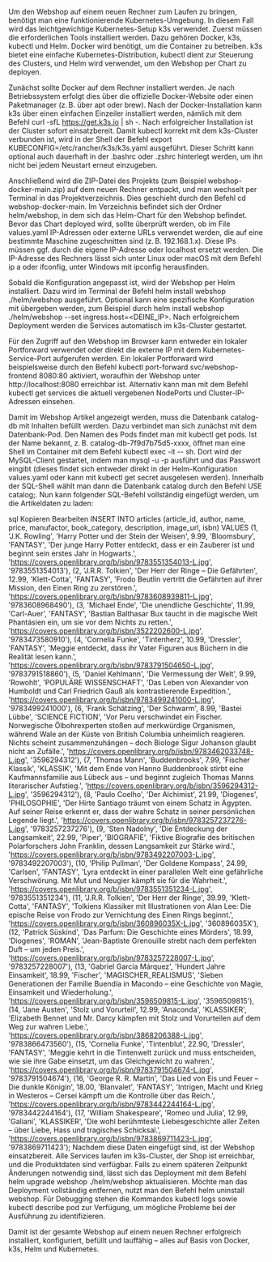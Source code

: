 Um den Webshop auf einem neuen Rechner zum Laufen zu bringen, benötigt man eine funktionierende Kubernetes-Umgebung. In diesem Fall wird das leichtgewichtige Kubernetes-Setup k3s verwendet. Zuerst müssen die erforderlichen Tools installiert werden. Dazu gehören Docker, k3s, kubectl und Helm. Docker wird benötigt, um die Container zu betreiben. k3s bietet eine einfache Kubernetes-Distribution, kubectl dient zur Steuerung des Clusters, und Helm wird verwendet, um den Webshop per Chart zu deployen.

Zunächst sollte Docker auf dem Rechner installiert werden. Je nach Betriebssystem erfolgt dies über die offizielle Docker-Website oder einen Paketmanager (z. B. über apt oder brew). Nach der Docker-Installation kann k3s über einen einfachen Einzeiler installiert werden, nämlich mit dem Befehl
curl -sfL https://get.k3s.io | sh -.
Nach erfolgreicher Installation ist der Cluster sofort einsatzbereit. Damit kubectl korrekt mit dem k3s-Cluster verbunden ist, wird in der Shell der Befehl
export KUBECONFIG=/etc/rancher/k3s/k3s.yaml
ausgeführt. Dieser Schritt kann optional auch dauerhaft in der .bashrc oder .zshrc hinterlegt werden, um ihn nicht bei jedem Neustart erneut einzugeben.

Anschließend wird die ZIP-Datei des Projekts (zum Beispiel webshop-docker-main.zip) auf dem neuen Rechner entpackt, und man wechselt per Terminal in das Projektverzeichnis. Dies geschieht durch den Befehl
cd webshop-docker-main.
Im Verzeichnis befindet sich der Ordner helm/webshop, in dem sich das Helm-Chart für den Webshop befindet. Bevor das Chart deployed wird, sollte überprüft werden, ob im File values.yaml IP-Adressen oder externe URLs verwendet werden, die auf eine bestimmte Maschine zugeschnitten sind (z. B. 192.168.1.x). Diese IPs müssen ggf. durch die eigene IP-Adresse oder localhost ersetzt werden. Die IP-Adresse des Rechners lässt sich unter Linux oder macOS mit dem Befehl ip a oder ifconfig, unter Windows mit ipconfig herausfinden.

Sobald die Konfiguration angepasst ist, wird der Webshop per Helm installiert. Dazu wird im Terminal der Befehl
helm install webshop ./helm/webshop
ausgeführt. Optional kann eine spezifische Konfiguration mit übergeben werden, zum Beispiel durch
helm install webshop ./helm/webshop --set ingress.host=<DEINE_IP>.
Nach erfolgreichem Deployment werden die Services automatisch im k3s-Cluster gestartet.

Für den Zugriff auf den Webshop im Browser kann entweder ein lokaler Portforward verwendet oder direkt die externe IP mit dem Kubernetes-Service-Port aufgerufen werden. Ein lokaler Portforward wird beispielsweise durch den Befehl
kubectl port-forward svc/webshop-frontend 8080:80
aktiviert, woraufhin der Webshop unter http://localhost:8080 erreichbar ist. Alternativ kann man mit dem Befehl kubectl get services die aktuell vergebenen NodePorts und Cluster-IP-Adressen einsehen.

Damit im Webshop Artikel angezeigt werden, muss die Datenbank catalog-db mit Inhalten befüllt werden. Dazu verbindet man sich zunächst mit dem Datenbank-Pod. Den Namen des Pods findet man mit
kubectl get pods.
Ist der Name bekannt, z. B. catalog-db-7f9d7b75d5-xxxx, öffnet man eine Shell im Container mit dem Befehl
kubectl exec -it <pod-name> -- sh.
Dort wird der MySQL-Client gestartet, indem man
mysql -u <benutzername> -p
ausführt und das Passwort eingibt (dieses findet sich entweder direkt in der Helm-Konfiguration values.yaml oder kann mit kubectl get secret ausgelesen werden). Innerhalb der SQL-Shell wählt man dann die Datenbank catalog durch den Befehl
USE catalog;.
Nun kann folgender SQL-Befehl vollständig eingefügt werden, um die Artikeldaten zu laden:

sql
Kopieren
Bearbeiten
INSERT INTO articles (article_id, author, name, price, manufactor, book_category, description, image_url, isbn) VALUES
(1, 'J.K. Rowling', 'Harry Potter und der Stein der Weisen', 9.99, 'Bloomsbury', 'FANTASY', 'Der junge Harry Potter entdeckt, dass er ein Zauberer ist und beginnt sein erstes Jahr in Hogwarts.', 'https://covers.openlibrary.org/b/isbn/9783551354013-L.jpg', '9783551354013'),
(2, 'J.R.R. Tolkien', 'Der Herr der Ringe – Die Gefährten', 12.99, 'Klett-Cotta', 'FANTASY', 'Frodo Beutlin vertritt die Gefährten auf ihrer Mission, den Einen Ring zu zerstören.', 'https://covers.openlibrary.org/b/isbn/9783608939811-L.jpg', '9783608968490'),
(3, 'Michael Ende', 'Die unendliche Geschichte', 11.99, 'Carl-Auer', 'FANTASY', 'Bastian Balthasar Bux taucht in die magische Welt Phantásien ein, um sie vor dem Nichts zu retten.', 'https://covers.openlibrary.org/b/isbn/3522202600-L.jpg', '9783473580910'),
(4, 'Cornelia Funke', 'Tintenherz', 10.99, 'Dressler', 'FANTASY', 'Meggie entdeckt, dass ihr Vater Figuren aus Büchern in die Realität lesen kann.', 'https://covers.openlibrary.org/b/isbn/9783791504650-L.jpg', '9783791518860'),
(5, 'Daniel Kehlmann', 'Die Vermessung der Welt', 9.99, 'Rowohlt', 'POPULÄRE WISSENSCHAFT', 'Das Leben von Alexander von Humboldt und Carl Friedrich Gauß als kontrastierende Expedition.', 'https://covers.openlibrary.org/b/isbn/9783499241000-L.jpg', '9783499241000'),
(6, 'Frank Schätzing', 'Der Schwarm', 8.99, 'Bastei Lübbe', 'SCIENCE FICTION', 'Vor Peru verschwindet ein Fischer. Norwegische Ölbohrexperten stoßen auf merkwürdige Organismen, während Wale an der Küste von British Columbia unheimlich reagieren. Nichts scheint zusammenzuhängen – doch Biologe Sigur Johanson glaubt nicht an Zufälle.', 'https://covers.openlibrary.org/b/isbn/9783462033748-L.jpg', '3596294312'),
(7, 'Thomas Mann', 'Buddenbrooks', 7.99, 'Fischer Klassik', 'KLASSIK', 'Mit dem Ende von Hanno Buddenbrook stirbt eine Kaufmannsfamilie aus Lübeck aus – und beginnt zugleich Thomas Manns literarischer Aufstieg.', 'https://covers.openlibrary.org/b/isbn/3596294312-L.jpg', '3596294312'),
(8, 'Paulo Coelho', 'Der Alchimist', 21.99, 'Diogenes', 'PHILOSOPHIE', 'Der Hirte Santiago träumt von einem Schatz in Ägypten. Auf seiner Reise erkennt er, dass der wahre Schatz in seiner persönlichen Legende liegt.', 'https://covers.openlibrary.org/b/isbn/9783257237276-L.jpg', '9783257237276'),
(9, 'Sten Nadolny', 'Die Entdeckung der Langsamkeit', 22.99, 'Piper', 'BIOGRAFIE', 'Fiktive Biografie des britischen Polarforschers John Franklin, dessen Langsamkeit zur Stärke wird.', 'https://covers.openlibrary.org/b/isbn/9783492207003-L.jpg', '9783492207003'),
(10, 'Philip Pullman', 'Der Goldene Kompass', 24.99, 'Carlsen', 'FANTASY', 'Lyra entdeckt in einer parallelen Welt eine gefährliche Verschwörung. Mit Mut und Neugier kämpft sie für die Wahrheit.', 'https://covers.openlibrary.org/b/isbn/9783551351234-L.jpg', '9783551351234'),
(11, 'J.R.R. Tolkien', 'Der Herr der Ringe', 39.99, 'Klett-Cotta', 'FANTASY', 'Tolkiens Klassiker mit Illustrationen von Alan Lee: Die epische Reise von Frodo zur Vernichtung des Einen Rings beginnt.', 'https://covers.openlibrary.org/b/isbn/360896035X-L.jpg', '360896035X'),
(12, 'Patrick Süskind', 'Das Parfum: Die Geschichte eines Mörders', 18.99, 'Diogenes', 'ROMAN', 'Jean-Baptiste Grenouille strebt nach dem perfekten Duft – um jeden Preis.', 'https://covers.openlibrary.org/b/isbn/9783257228007-L.jpg', '9783257228007'),
(13, 'Gabriel García Márquez', 'Hundert Jahre Einsamkeit', 18.99, 'Fischer', 'MAGISCHER_REALISMUS', 'Sieben Generationen der Familie Buendía in Macondo – eine Geschichte von Magie, Einsamkeit und Wiederholung.', 'https://covers.openlibrary.org/b/isbn/3596509815-L.jpg', '3596509815'),
(14, 'Jane Austen', 'Stolz und Vorurteil', 12.99, 'Anaconda', 'KLASSIKER', 'Elizabeth Bennet und Mr. Darcy kämpfen mit Stolz und Vorurteilen auf dem Weg zur wahren Liebe.', 'https://covers.openlibrary.org/b/isbn/3868206388-L.jpg', '9783866473560'),
(15, 'Cornelia Funke', 'Tintenblut', 22.90, 'Dressler', 'FANTASY', 'Meggie kehrt in die Tintenwelt zurück und muss entscheiden, wie sie ihre Gabe einsetzt, um das Gleichgewicht zu wahren.', 'https://covers.openlibrary.org/b/isbn/9783791504674-L.jpg', '9783791504674'),
(16, 'George R. R. Martin', 'Das Lied von Eis und Feuer – Die dunkle Königin', 18.00, 'Blanvalet', 'FANTASY', 'Intrigen, Macht und Krieg in Westeros – Cersei kämpft um die Kontrolle über das Reich.', 'https://covers.openlibrary.org/b/isbn/9783442244164-L.jpg', '9783442244164'),
(17, 'William Shakespeare', 'Romeo und Julia', 12.99, 'Galiani', 'KLASSIKER', 'Die wohl berühmteste Liebesgeschichte aller Zeiten – über Liebe, Hass und tragisches Schicksal.', 'https://covers.openlibrary.org/b/isbn/9783869711423-L.jpg', '9783869711423');
Nachdem diese Daten eingefügt sind, ist der Webshop einsatzbereit. Alle Services laufen im k3s-Cluster, der Shop ist erreichbar, und die Produktdaten sind verfügbar. Falls zu einem späteren Zeitpunkt Änderungen notwendig sind, lässt sich das Deployment mit dem Befehl helm upgrade webshop ./helm/webshop aktualisieren. Möchte man das Deployment vollständig entfernen, nutzt man den Befehl helm uninstall webshop. Für Debugging stehen die Kommandos kubectl logs <pod-name> sowie kubectl describe pod <pod-name> zur Verfügung, um mögliche Probleme bei der Ausführung zu identifizieren.

Damit ist der gesamte Webshop auf einem neuen Rechner erfolgreich installiert, konfiguriert, befüllt und lauffähig – alles auf Basis von Docker, k3s, Helm und Kubernetes.
